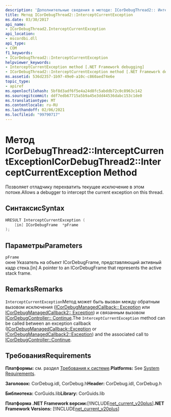 ```yaml
---
description: 'Дополнительные сведения о методе: ICorDebugThread2:: Интерцепткуррентексцептион'
title: Метод ICorDebugThread2::InterceptCurrentException
ms.date: 03/30/2017
api_name:
- ICorDebugThread2.InterceptCurrentException
api_location:
- mscordbi.dll
api_type:
- COM
f1_keywords:
- ICorDebugThread2::InterceptCurrentException
helpviewer_keywords:
- InterceptCurrentException method [.NET Framework debugging]
- ICorDebugThread2::InterceptCurrentException method [.NET Framework debugging]
ms.assetid: 536d2357-1b97-49e0-a10c-c860aed74e6e
topic_type:
- apiref
ms.openlocfilehash: 5bf8d3adf6f5e4a24d8fc5abddb72c0c8963c142
ms.sourcegitcommit: ddf7edb67715a5b9a45e3dd44536dabc153c1de0
ms.translationtype: MT
ms.contentlocale: ru-RU
ms.lasthandoff: 02/06/2021
ms.locfileid: "99790717"
---
```

# <a name="icordebugthread2interceptcurrentexception-method"></a><span data-ttu-id="beef4-103">Метод ICorDebugThread2::InterceptCurrentException</span><span class="sxs-lookup"><span data-stu-id="beef4-103">ICorDebugThread2::InterceptCurrentException Method</span></span>

<span data-ttu-id="beef4-104">Позволяет отладчику перехватить текущее исключение в этом потоке.</span><span class="sxs-lookup"><span data-stu-id="beef4-104">Allows a debugger to intercept the current exception on this thread.</span></span>  
  
## <a name="syntax"></a><span data-ttu-id="beef4-105">Синтаксис</span><span class="sxs-lookup"><span data-stu-id="beef4-105">Syntax</span></span>  
  
```cpp  
HRESULT InterceptCurrentException (  
    [in] ICorDebugFrame  *pFrame  
);  
```  
  
## <a name="parameters"></a><span data-ttu-id="beef4-106">Параметры</span><span class="sxs-lookup"><span data-stu-id="beef4-106">Parameters</span></span>  

 `pFrame`  
 <span data-ttu-id="beef4-107">окне Указатель на объект ICorDebugFrame, представляющий активный кадр стека.</span><span class="sxs-lookup"><span data-stu-id="beef4-107">[in] A pointer to an ICorDebugFrame that represents the active stack frame.</span></span>  
  
## <a name="remarks"></a><span data-ttu-id="beef4-108">Remarks</span><span class="sxs-lookup"><span data-stu-id="beef4-108">Remarks</span></span>  

 <span data-ttu-id="beef4-109">`InterceptCurrentException`Метод может быть вызван между обратным вызовом исключения ([ICorDebugManagedCallback:: Exception](icordebugmanagedcallback-exception-method.md) или [ICorDebugManagedCallback2:: Exception](icordebugmanagedcallback2-exception-method.md)) и связанным вызовом [ICorDebugController:: Continue](icordebugcontroller-continue-method.md).</span><span class="sxs-lookup"><span data-stu-id="beef4-109">The `InterceptCurrentException` method can be called between an exception callback ([ICorDebugManagedCallback::Exception](icordebugmanagedcallback-exception-method.md) or [ICorDebugManagedCallback2::Exception](icordebugmanagedcallback2-exception-method.md)) and the associated call to [ICorDebugController::Continue](icordebugcontroller-continue-method.md).</span></span>  
  
## <a name="requirements"></a><span data-ttu-id="beef4-110">Требования</span><span class="sxs-lookup"><span data-stu-id="beef4-110">Requirements</span></span>  

 <span data-ttu-id="beef4-111">**Платформы:** см. раздел [Требования к системе](../../get-started/system-requirements.md).</span><span class="sxs-lookup"><span data-stu-id="beef4-111">**Platforms:** See [System Requirements](../../get-started/system-requirements.md).</span></span>  
  
 <span data-ttu-id="beef4-112">**Заголовок:** CorDebug.idl, CorDebug.h</span><span class="sxs-lookup"><span data-stu-id="beef4-112">**Header:** CorDebug.idl, CorDebug.h</span></span>  
  
 <span data-ttu-id="beef4-113">**Библиотека:** CorGuids.lib</span><span class="sxs-lookup"><span data-stu-id="beef4-113">**Library:** CorGuids.lib</span></span>  
  
 <span data-ttu-id="beef4-114">**Платформа .NET Framework версии:**[!INCLUDE[net_current_v20plus](../../../../includes/net-current-v20plus-md.md)]</span><span class="sxs-lookup"><span data-stu-id="beef4-114">**.NET Framework Versions:** [!INCLUDE[net_current_v20plus](../../../../includes/net-current-v20plus-md.md)]</span></span>

